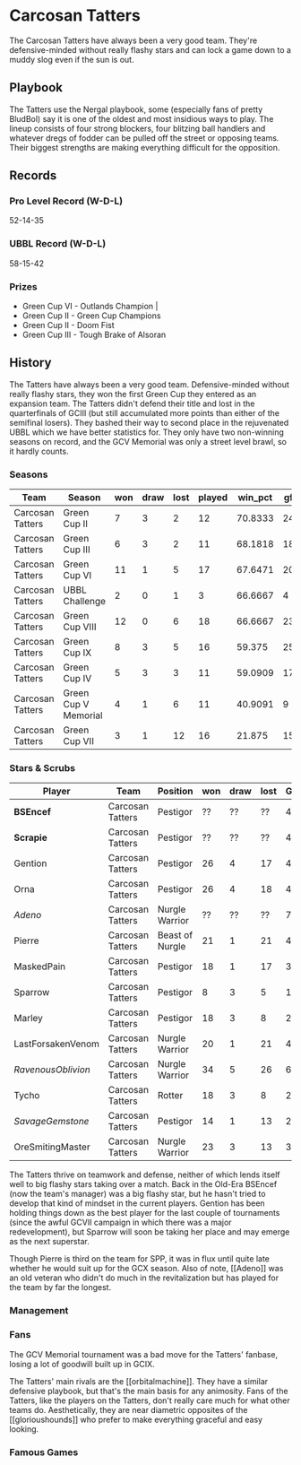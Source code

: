 # Carcosan Tatters

The Carcosan Tatters have always been a very good team. They're defensive-minded without really flashy stars and can lock a game down to a muddy slog even if the sun is out.

## Playbook

The Tatters use the Nergal playbook, some (especially fans of pretty BludBol) say it is one of the oldest and most insidious ways to play. The lineup consists of four strong blockers, four blitzing ball handlers and whatever dregs of fodder can be pulled off the street or opposing teams. Their biggest strengths are making everything difficult for the opposition.

## Records

### Pro Level Record (W-D-L)

52-14-35

### UBBL Record (W-D-L)

58-15-42

### Prizes

* Green Cup VI - Outlands Champion                      |
* Green Cup II - Green Cup Champions
* Green Cup II - Doom Fist
* Green Cup III - Tough Brake of Alsoran

## History

The Tatters have always been a very good team. Defensive-minded without really flashy stars, they won the first Green Cup they entered as an expansion team. The Tatters didn't defend their title and lost in the quarterfinals of GCIII (but still accumulated more points than either of the semifinal losers). They bashed their way to second place in the rejuvenated UBBL which we have better statistics for. They only have two non-winning seasons on record, and the GCV Memorial was only a street level brawl, so it hardly counts.

### Seasons

| Team            | Season                 | won  | draw | lost | played | win_pct | gf   | ga   | cas  | tcdiff | ff   |
|-----------------|----------------------|------|------|------|--------|---------|------|------|------|--------|------|
| Carcosan Tatters | Green Cup II         |    7 |    3 |    2 |     12 | 70.8333 |   24 |   19 |   36 |     27 |    0 |
| Carcosan Tatters | Green Cup III        |    6 |    3 |    2 |     11 | 68.1818 |   18 |   17 |   29 |     22 |   -1 |
| Carcosan Tatters | Green Cup VI         |   11 |    1 |    5 |     17 | 67.6471 |   20 |   15 |   23 |     10 |    5 |
| Carcosan Tatters | UBBL Challenge       |    2 |    0 |    1 |      3 | 66.6667 |    4 |    3 |    7 |      3 |    1 |
| Carcosan Tatters | Green Cup VIII       |   12 |    0 |    6 |     18 | 66.6667 |   23 |   21 |   39 |     22 |    1 |
| Carcosan Tatters | Green Cup IX         |    8 |    3 |    5 |     16 |  59.375 |   25 |   24 |   37 |     25 |    6 |
| Carcosan Tatters | Green Cup IV         |    5 |    3 |    3 |     11 | 59.0909 |   17 |   17 |   35 |     28 |   -4 |
| Carcosan Tatters | Green Cup V Memorial |    4 |    1 |    6 |     11 | 40.9091 |    9 |   14 |   14 |      5 |   -3 |
| Carcosan Tatters | Green Cup VII        |    3 |    1 |   12 |     16 |  21.875 |   15 |   36 |   30 |     13 |   -3 |


### Stars & Scrubs

| Player             | Team             | Position        | won  | draw | lost | GP   | TD   | Cp | Int | BH   | SI   | Ki   | MVP  | SPP  |
|--------------------|------------------|-----------------|------|------|------|------|------|-------------|---------------|------|------|------|------|------|
| **BSEncef** | Carcosan Tatters | Pestigor        |   ?? |   ?? |   ?? |   49 |   23 |           31 |             2 |    1 |    0 |    0 |    3 |   121 |
| **Scrapie** | Carcosan Tatters | Pestigor | ?? | ?? | ?? | 49 | 18 | 0 | 1 | 10 | 4 | 3 | 4 | 110 |
| Gention           | Carcosan Tatters | Pestigor        |   26 |    4 |   17 |   47 |   10 |           3 |             0 |    9 |    4 |    2 |    7 |   98 |
| Orna               | Carcosan Tatters | Pestigor        |   26 |    4 |   18 |   48 |   16 |           3 |             0 |    4 |    2 |    0 |    4 |   83 |
| *Adeno* | Carcosan Tatters | Nurgle Warrior | ?? | ?? | ?? | 77 | 0 | 0 | 1 | 15 | 3 | 4 | 6 | 76 |
| Pierre             | Carcosan Tatters | Beast of Nurgle |   21 |    1 |   21 |   43 |    0 |           0 |             0 |   12 |    5 |    1 |    5 |   61 |
| MaskedPain        | Carcosan Tatters | Pestigor        |   18 |    1 |   17 |   36 |   11 |           3 |             0 |    4 |    0 |    0 |    3 |   59 |
| Sparrow            | Carcosan Tatters | Pestigor        |    8 |    3 |    5 |   16 |   13 |           1 |             1 |    1 |    0 |    0 |    2 |   54 |
| Marley            | Carcosan Tatters | Pestigor        |   18 |    3 |    8 |   29 |    8 |           3 |             1 |    5 |    1 |    1 |    2 |   53 |
| LastForsakenVenom | Carcosan Tatters | Nurgle Warrior  |   20 |    1 |   21 |   42 |    0 |           0 |             0 |    3 |    4 |    1 |    7 |   51 |
| *RavenousOblivion*  | Carcosan Tatters | Nurgle Warrior  |   34 |    5 |   26 |   65 |    0 |           0 |             0 |    8 |    2 |    1 |    5 |   47 |
| Tycho              | Carcosan Tatters | Rotter          |   18 |    3 |    8 |   29 |    4 |          20 |             0 |    1 |    1 |    0 |    1 |   41 |
| *SavageGemstone*    | Carcosan Tatters | Pestigor        |   14 |    1 |   13 |   28 |    7 |           3 |             0 |    3 |    1 |    0 |    1 |   37 |
| OreSmitingMaster   | Carcosan Tatters | Nurgle Warrior  |   23 |    3 |   13 |   39 |    0 |           0 |             1 |    5 |    1 |    0 |    4 |   34 |


The Tatters thrive on teamwork and defense, neither of which lends itself well to big flashy stars taking over a match. Back in the Old-Era BSEncef (now the team's manager) was a big flashy star, but he hasn't tried to develop that kind of mindset in the current players. Gention has been holding things down as the best player for the last couple of tournaments (since the awful GCVII campaign in which there was a major redevelopment), but Sparrow will soon be taking her place and may emerge as the next superstar.

Though Pierre is third on the team for SPP, it was in flux until quite late whether he would suit up for the GCX season. Also of note, [[Adeno]] was an old veteran who didn't do much in the revitalization but has played for the team by far the longest.

### Management

### Fans

The GCV Memorial tournament was a bad move for the Tatters' fanbase, losing a lot of goodwill built up in GCIX.

The Tatters' main rivals are the [[orbitalmachine]]. They have a similar defensive playbook, but that's the main basis for any animosity. Fans of the Tatters, like the players on the Tatters, don't really care much for what other teams do. Aesthetically, they are near diametric opposites of the [[glorioushounds]] who prefer to make everything graceful and easy looking.

### Famous Games

